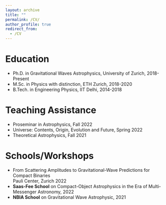 ```yaml
---
layout: archive
title: ""
permalink: /CV/
author_profile: true
redirect_from:
  - /CV
---
```


Education
======
* Ph.D. in Gravitational Waves Astrophysics, University of Zurich, 2018-Present
* M.Sc. in Physics with distinction, ETH Zurich, 2018-2020
* B.Tech. in Engineering Physics, IIT Delhi, 2014-2018

Teaching Assistance
======
* Proseminar in Astrophysics, Fall 2022
* Universe: Contents, Origin, Evolution and Future, Spring 2022
* Theoretical Astrophysics, Fall 2021

Schools/Workshops
======
* From Scattering Amplitudes to Gravitational-Wave Predictions for Compact Binaries<br>
<span>Pauli Center, Zurich</span> 2022
* <b>Saas-Fee School</b> on Compact-Object Astrophysics in the Era of Multi-Messenger Astronomy, 2022
* <b>NBIA School</b> on Gravitational Wave Astrophysic, 2021


